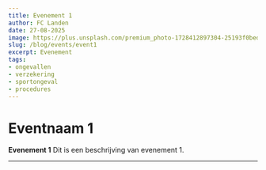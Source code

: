 ```yaml
---
title: Evenement 1
author: FC Landen
date: 27-08-2025
image: https://plus.unsplash.com/premium_photo-1728412897304-25193f0bedf1?q=80&w=2970&auto=format&fit=crop&ixlib=rb-4.1.0&ixid=M3wxMjA3fDB8MHxwaG90by1wYWdlfHx8fGVufDB8fHx8fA%3D%3D
slug: /blog/events/event1
excerpt: Evenement
tags:
- ongevallen
- verzekering
- sportongeval
- procedures
---
```

# Eventnaam 1

**Evenement 1**
Dit is een beschrijving van evenement 1.

---

